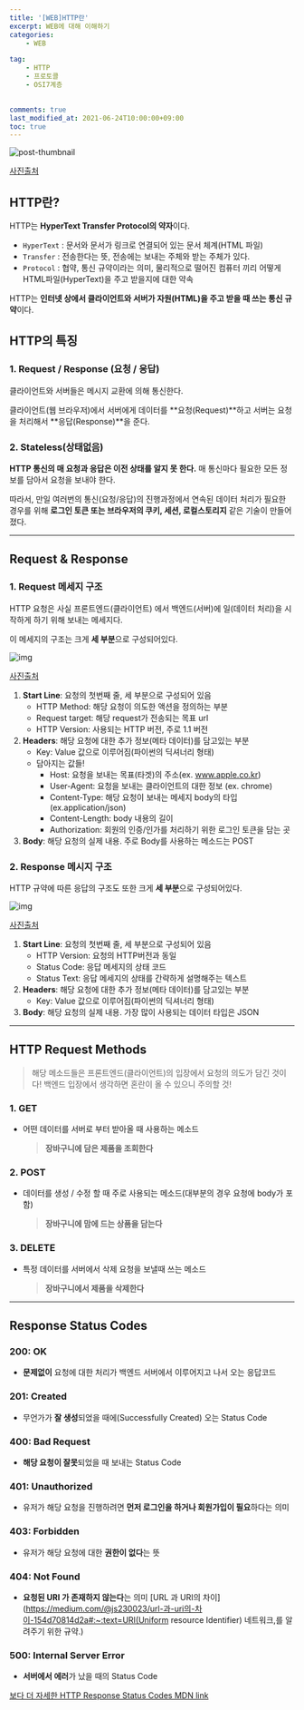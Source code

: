 ```yaml
---
title: '[WEB]HTTP란'
excerpt: WEB에 대해 이해하기
categories:
    - WEB

tag:
    - HTTP
    - 프로토콜
    - OSI7계층
    

comments: true
last_modified_at: 2021-06-24T10:00:00+09:00
toc: true
---
```


![post-thumbnail](https://media.vlpt.us/images/suasue/post/61a340f7-0b9e-41ce-ace4-f3f6c4e2d751/http2.png)

[사진출처](https://bytesofgigabytes.com/networking/how-http-request-and-response-works/)

## HTTP란?

HTTP는 **HyperText Transfer Protocol의 약자**이다.

- `HyperText` : 문서와 문서가 링크로 연결되어 있는 문서 체계(HTML 파일)
- `Transfer` : 전송한다는 뜻, 전송에는 보내는 주체와 받는 주체가 있다.
- `Protocol` : 협약, 통신 규약이라는 의미, 물리적으로 떨어진 컴퓨터 끼리 어떻게 HTML파일(HyperText)을 주고 받을지에 대한 약속

HTTP는 **인터넷 상에서 클라이언트와 서버가 자원(HTML)을 주고 받을 때 쓰는 통신 규약**이다.

## HTTP의 특징

### 1. Request / Response (요청 / 응답)

클라이언트와 서버들은 메시지 교환에 의해 통신한다.

클라이언트(웹 브라우저)에서 서버에게 데이터를 **요청(Request)**하고 서버는 요청을 처리해서 **응답(Response)**을 준다.

### 2. Stateless(상태없음)

**HTTP 통신의 매 요청과 응답은 이전 상태를 알지 못 한다.** 매 통신마다 필요한 모든 정보를 담아서 요청을 보내야 한다.

따라서, 만일 여러번의 통신(요청/응답)의 진행과정에서 연속된 데이터 처리가 필요한 경우를 위해 **로그인 토큰 또는 브라우저의 쿠키, 세션, 로컬스토리지** 같은 기술이 만들어졌다.

------

## Request & Response

### 1. Request 메세지 구조

HTTP 요청은 사실 프론트엔드(클라이언트) 에서 백엔드(서버)에 일(데이터 처리)을 시작하게 하기 위해 보내는 메세지다.

이 메세지의 구조는 크게 **세 부분**으로 구성되어있다.

![img](https://media.vlpt.us/images/suasue/post/31891b7b-efee-48a8-a1d7-4fcba69d2511/image.png)

[사진출처](https://documentation.help/DogeTool-HTTP-Requests-vt/http_request.htm)

1. **Start Line**: 요청의 첫번째 줄, 세 부분으로 구성되어 있음
   - HTTP Method: 해당 요청이 의도한 액션을 정의하는 부분
   - Request target: 해당 request가 전송되는 목표 url
   - HTTP Version: 사용되는 HTTP 버전, 주로 1.1 버전
2. **Headers**: 해당 요청에 대한 추가 정보(메타 데이터)를 담고있는 부분
   - Key: Value 값으로 이루어짐(파이썬의 딕셔너리 형태)
   - 담아지는 값들!
     - Host: 요청을 보내는 목표(타겟)의 주소(ex. www.apple.co.kr)
     - User-Agent: 요청을 보내는 클라이언트의 대한 정보 (ex. chrome)
     - Content-Type: 해당 요청이 보내는 메세지 body의 타입 (ex.application/json)
     - Content-Length: body 내용의 길이
     - Authorization: 회원의 인증/인가를 처리하기 위한 로그인 토큰을 담는 곳
3. **Body**: 해당 요청의 실제 내용. 주로 Body를 사용하는 메소드는 POST

### 2. Response 메시지 구조

HTTP 규약에 따른 응답의 구조도 또한 크게 **세 부분**으로 구성되어있다.

![img](https://media.vlpt.us/images/suasue/post/0dfb3da7-1071-4696-989a-edcc477ff268/image.png)

[사진출처](https://documentation.help/DogeTool-HTTP-Requests-vt/http_request.htm)

1. **Start Line**: 요청의 첫번째 줄, 세 부분으로 구성되어 있음
   - HTTP Version: 요청의 HTTP버전과 동일
   - Status Code: 응답 메세지의 상태 코드
   - Status Text: 응답 메세지의 상태를 간략하게 설명해주는 텍스트
2. **Headers**: 해당 요청에 대한 추가 정보(메타 데이터)를 담고있는 부분
   - Key: Value 값으로 이루어짐(파이썬의 딕셔너리 형태)
3. **Body**: 해당 요청의 실제 내용. 가장 많이 사용되는 데이터 타입은 JSON

------

## HTTP Request Methods

> 해당 메소드들은 프론트엔드(클라이언트)의 입장에서 요청의 의도가 담긴 것이다!
> 백엔드 입장에서 생각하면 혼란이 올 수 있으니 주의할 것!

### 1. GET

- 어떤 데이터를 서버로 부터 받아올 때 사용하는 메소드

  > **장바구니에 담은 제품을 조회한다**

### 2. POST

- 데이터를 생성 / 수정 할 때 주로 사용되는 메소드(대부분의 경우 요청에 body가 포함)

  > **장바구니에 맘에 드는 상품을 담는다**

### 3. DELETE

- 특정 데이터를 서버에서 삭제 요청을 보낼때 쓰는 메소드

  > **장바구니에서 제품을 삭제한다**

------

## Response Status Codes

### 200: OK

- **문제없이** 요청에 대한 처리가 백엔드 서버에서 이루어지고 나서 오는 응답코드

### 201: Created

- 무언가가 **잘 생성**되었을 때에(Successfully Created) 오는 Status Code

### 400: Bad Request

- **해당 요청이 잘못**되었을 때 보내는 Status Code

### 401: Unauthorized

- 유저가 해당 요청을 진행하려면 **먼저 로그인을 하거나 회원가입이 필요**하다는 의미

### 403: Forbidden

- 유저가 해당 요청에 대한 **권한이 없다**는 뜻

### 404: Not Found

- **요청된 URI 가 존재하지 않는다**는 의미
  [URL 과 URI의 차이](https://medium.com/@js230023/url-과-uri의-차이-154d70814d2a#:~:text=URI(Uniform resource Identifier) 네트워크,를 알려주기 위한 규약.)

### 500: Internal Server Error

- **서버에서 에러**가 났을 때의 Status Code

[보다 더 자세한 HTTP Response Status Codes MDN link](https://developer.mozilla.org/en-US/docs/Web/HTTP/Status)